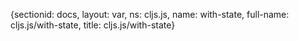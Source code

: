 {sectionid: docs, layout: var, ns: cljs.js, name: with-state, full-name: cljs.js/with-state,
  title: cljs.js/with-state}
